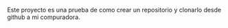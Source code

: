 Este proyecto es una prueba de como crear un repositorio y clonarlo desde github a mi compuradora. 
